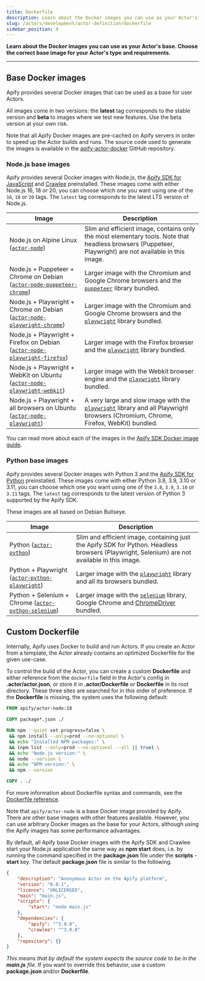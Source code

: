 ```yaml
---
title: Dockerfile
description: Learn about the Docker images you can use as your Actor's base. Choose the correct base image for your Actor's type and requirements.
slug: /actors/development/actor-definition/dockerfile
sidebar_position: 4
---
```


**Learn about the Docker images you can use as your Actor's base. Choose the correct base image for your Actor's type and requirements.**

---

## Base Docker images

Apify provides several Docker images that can be used as a base for user Actors.

All images come in two versions: the **latest** tag corresponds to the stable version and **beta** to images where we test new features. Use the beta version at your own risk.

Note that all Apify Docker images are pre-cached on Apify servers in order to speed up the Actor builds and runs. The source code used to generate the images is available in the [apify-actor-docker](https://github.com/apify/apify-actor-docker) GitHub repository.

### Node.js base images

Apify provides several Docker images with Node.js, the [Apify SDK for JavaScript](/sdk/js) and [Crawlee](https://crawlee.dev/) preinstalled.
These images come with either Node.js 16, 18 or 20, you can choose which one you want using one of the `16`, `18` or `20` tags. The `latest` tag corresponds to the latest LTS version of Node.js.

| Image | Description |
| ----- | ----------- |
| Node.js on Alpine Linux ([`actor-node`](https://hub.docker.com/r/apify/actor-node/)) | Slim and efficient image, contains only the most elementary tools. Note that headless browsers (Puppeteer, Playwright) are not available in this image. |
| Node.js + Puppeteer + Chrome on Debian ([`actor-node-puppeteer-chrome`](https://hub.docker.com/r/apify/actor-node-puppeteer-chrome/)) | Larger image with the Chromium and Google Chrome browsers and the [`puppeteer`](https://github.com/puppeteer/puppeteer) library bundled. |
| Node.js + Playwright + Chrome on Debian ([`actor-node-playwright-chrome`](https://hub.docker.com/r/apify/actor-node-playwright-chrome/)) | Larger image with the Chromium and Google Chrome browsers and the [`playwright`](https://github.com/microsoft/playwright) library bundled. |
| Node.js + Playwright + Firefox on Debian ([`actor-node-playwright-firefox`](https://hub.docker.com/r/apify/actor-node-playwright-firefox/)) | Larger image with the Firefox browser and the [`playwright`](https://github.com/microsoft/playwright) library bundled. |
| Node.js + Playwright + WebKit on Ubuntu ([`actor-node-playwright-webkit`](https://hub.docker.com/r/apify/actor-node-playwright-webkit/)) | Larger image with the Webkit browser engine and the [`playwright`](https://github.com/microsoft/playwright) library bundled. |
| Node.js + Playwright + all browsers on Ubuntu ([`actor-node-playwright`](https://hub.docker.com/r/apify/actor-node-playwright/)) | A very large and slow image with the [`playwright`](https://github.com/microsoft/playwright) library and all Playwright browsers (Chromium, Chrome, Firefox, WebKit) bundled. |

You can read more about each of the images in the [Apify SDK Docker image guide](/sdk/js/docs/guides/docker-images).

### Python base images

Apify provides several Docker images with Python 3 and the [Apify SDK for Python](/sdk/python) preinstalled.
These images come with either Python 3.8, 3.9, 3.10 or 3.11, you can choose which one you want using one of the `3.8`, `3.9`, `3.10` or `3.11` tags. The `latest` tag corresponds to the latest version of Python 3 supported by the Apify SDK.

These images are all based on Debian Bullseye.

| Image | Description |
| ----- | ----------- |
| Python ([`actor-python`](https://hub.docker.com/r/apify/actor-python)) | Slim and efficient image, containing just the Apify SDK for Python. Headless browsers (Playwright, Selenium) are not available in this image. |
| Python + Playwright ([`actor-python-playwright`](https://hub.docker.com/r/apify/actor-python-playwright)) | Larger image with the [`playwright`](https://github.com/microsoft/playwright) library and all its browsers bundled. |
| Python + Selenium + Chrome ([`actor-python-selenium`](https://hub.docker.com/r/apify/actor-python-selenium)) | Larger image with the [`selenium`](https://github.com/seleniumhq/selenium) library, Google Chrome and [ChromeDriver](https://chromedriver.chromium.org/) bundled. |

## Custom Dockerfile

Internally, Apify uses Docker to build and run Actors. If you create an Actor from a template, the Actor already contains an optimized Dockerfile for the given use-case.

To control the build of the Actor, you can create a custom **Dockerfile** and either reference from the `dockerfile` field in the Actor's config in **.actor/actor.json**, or store it in **.actor/Dockerfile** or **Dockerfile** in its root directory. These three sites are searched for in this order of preference. If the **Dockerfile** is missing, the system uses the following default:

```dockerfile
FROM apify/actor-node:18

COPY package*.json ./

RUN npm --quiet set progress=false \
 && npm install --only=prod --no-optional \
 && echo "Installed NPM packages:" \
 && (npm list --only=prod --no-optional --all || true) \
 && echo "Node.js version:" \
 && node --version \
 && echo "NPM version:" \
 && npm --version

COPY . ./
```

For more information about Dockerfile syntax and commands, see the [Dockerfile reference](https://docs.docker.com/engine/reference/builder/).

Note that `apify/actor-node` is a base Docker image provided by Apify. There are other base images with other features available. However, you can use arbitrary Docker images as the base for your Actors, although using the Apify images has some performance advantages.

By default, all Apify base Docker images with the Apify SDK and Crawlee start your Node.js application the same way as **npm start** does, i.e. by running the command specified in the **package.json** file under the **scripts** - **start** key. The default **package.json** file is similar to the following.

```json
{
    "description": "Anonymous Actor on the Apify platform",
    "version": "0.0.1",
    "license": "UNLICENSED",
    "main": "main.js",
    "scripts": {
        "start": "node main.js"
    },
    "dependencies": {
        "apify": "^3.0.0",
        "crawlee": "^3.0.0"
    },
    "repository": {}
}
```

*This means that by default the system expects the source code to be in the **main.js** file.* If you want to override this behavior, use a custom **package.json** and/or **Dockerfile**.
